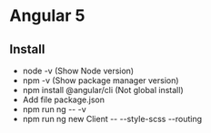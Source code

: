 # Angular 5

## Install
* node -v (Show Node version)
* npm -v (Show package manager version)
* npm install @angular/cli (Not global install)
* Add file package.json
* npm run ng -- -v
* npm run ng new Client -- --style-scss --routing